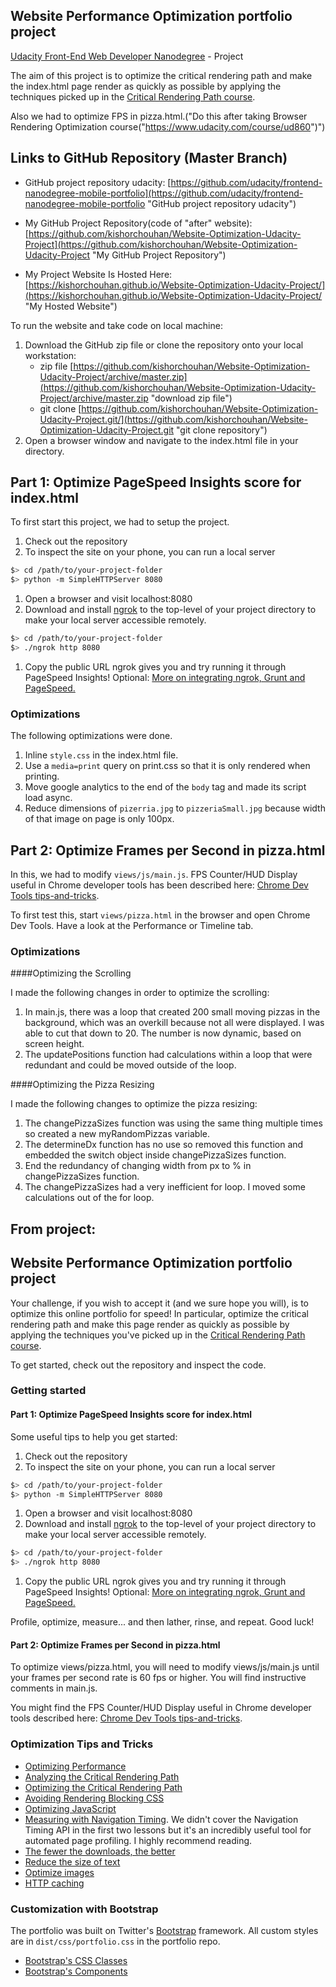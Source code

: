 ## Website Performance Optimization portfolio project

[Udacity Front-End Web Developer Nanodegree](https://www.udacity.com/course/front-end-web-developer-nanodegree--nd001) - Project

The aim of this project is to optimize the critical rendering path and make the index.html page render as quickly as possible by applying the techniques picked up in the [Critical Rendering Path course](https://www.udacity.com/course/ud884).

Also we had to optimize FPS in pizza.html.("Do this after taking Browser Rendering Optimization course("https://www.udacity.com/course/ud860")")

## Links to GitHub Repository (Master Branch)

* GitHub project repository udacity: [https://github.com/udacity/frontend-nanodegree-mobile-portfolio](https://github.com/udacity/frontend-nanodegree-mobile-portfolio "GitHub project repository udacity")

* My GitHub Project Repository(code of "after" website): [https://github.com/kishorchouhan/Website-Optimization-Udacity-Project](https://github.com/kishorchouhan/Website-Optimization-Udacity-Project "My GitHub Project Repository")

* My Project Website Is Hosted Here: [https://kishorchouhan.github.io/Website-Optimization-Udacity-Project/](https://kishorchouhan.github.io/Website-Optimization-Udacity-Project/ "My Hosted Website")

To run the website and take code on local machine:

1. Download the GitHub zip file or clone the repository onto your local workstation:
	* zip file [https://github.com/kishorchouhan/Website-Optimization-Udacity-Project/archive/master.zip](https://github.com/kishorchouhan/Website-Optimization-Udacity-Project/archive/master.zip "download zip file")
	* git clone [https://github.com/kishorchouhan/Website-Optimization-Udacity-Project.git/](https://github.com/kishorchouhan/Website-Optimization-Udacity-Project.git "git clone repository")
2. Open a browser window and navigate to the index.html file in your directory.

## Part 1: Optimize PageSpeed Insights score for index.html

To first start this project, we had to setup the project.

1. Check out the repository
1. To inspect the site on your phone, you can run a local server

  ```bash
  $> cd /path/to/your-project-folder
  $> python -m SimpleHTTPServer 8080
  ```

1. Open a browser and visit localhost:8080
1. Download and install [ngrok](https://ngrok.com/) to the top-level of your project directory to make your local server accessible remotely.

  ``` bash
  $> cd /path/to/your-project-folder
  $> ./ngrok http 8080
  ```

1. Copy the public URL ngrok gives you and try running it through PageSpeed Insights! Optional: [More on integrating ngrok, Grunt and PageSpeed.](http://www.jamescryer.com/2014/06/12/grunt-pagespeed-and-ngrok-locally-testing/)

### Optimizations

The following optimizations were done.

1. Inline `style.css` in the index.html file.
2. Use a `media=print` query on print.css so that it is only rendered when printing.
3. Move google analytics to the end of the `body` tag and made its script load async.
4. Reduce dimensions of `pizerria.jpg` to `pizzeriaSmall.jpg` because width of that image on page is only 100px.

## Part 2: Optimize Frames per Second in pizza.html

In this, we had to modify `views/js/main.js`. FPS Counter/HUD Display useful in Chrome developer tools has been described here: [Chrome Dev Tools tips-and-tricks](https://developer.chrome.com/devtools/docs/tips-and-tricks).

To first test this, start `views/pizza.html` in the browser and open Chrome Dev Tools. Have a look at the Performance or Timeline tab.

### Optimizations

####Optimizing the Scrolling

I made the following changes in order to optimize the scrolling:

1. In main.js, there was a loop that created 200 small moving pizzas in the background, which was an overkill because not all were displayed. I was able to cut that down to 20. The number is now dynamic, based on screen height.
2. The updatePositions function had calculations within a loop that were redundant and could be moved outside of the loop.

####Optimizing the Pizza Resizing

I made the following changes to optimize the pizza resizing:

1. The changePizzaSizes function was using the same thing multiple times so created a new myRandomPizzas variable.
2. The determineDx function has no use so removed this function and embedded the switch object inside changePizzaSizes function.
3. End the redundancy of changing width from px to % in changePizzaSizes function.
4. The changePizzaSizes had a very inefficient for loop. I moved some calculations out of the for loop.


## From project:
## Website Performance Optimization portfolio project

Your challenge, if you wish to accept it (and we sure hope you will), is to optimize this online portfolio for speed! In particular, optimize the critical rendering path and make this page render as quickly as possible by applying the techniques you've picked up in the [Critical Rendering Path course](https://www.udacity.com/course/ud884).

To get started, check out the repository and inspect the code.

### Getting started

#### Part 1: Optimize PageSpeed Insights score for index.html

Some useful tips to help you get started:

1. Check out the repository
1. To inspect the site on your phone, you can run a local server

  ```bash
  $> cd /path/to/your-project-folder
  $> python -m SimpleHTTPServer 8080
  ```

1. Open a browser and visit localhost:8080
1. Download and install [ngrok](https://ngrok.com/) to the top-level of your project directory to make your local server accessible remotely.

  ``` bash
  $> cd /path/to/your-project-folder
  $> ./ngrok http 8080
  ```

1. Copy the public URL ngrok gives you and try running it through PageSpeed Insights! Optional: [More on integrating ngrok, Grunt and PageSpeed.](http://www.jamescryer.com/2014/06/12/grunt-pagespeed-and-ngrok-locally-testing/)

Profile, optimize, measure... and then lather, rinse, and repeat. Good luck!

#### Part 2: Optimize Frames per Second in pizza.html

To optimize views/pizza.html, you will need to modify views/js/main.js until your frames per second rate is 60 fps or higher. You will find instructive comments in main.js. 

You might find the FPS Counter/HUD Display useful in Chrome developer tools described here: [Chrome Dev Tools tips-and-tricks](https://developer.chrome.com/devtools/docs/tips-and-tricks).

### Optimization Tips and Tricks
* [Optimizing Performance](https://developers.google.com/web/fundamentals/performance/ "web performance")
* [Analyzing the Critical Rendering Path](https://developers.google.com/web/fundamentals/performance/critical-rendering-path/analyzing-crp.html "analyzing crp")
* [Optimizing the Critical Rendering Path](https://developers.google.com/web/fundamentals/performance/critical-rendering-path/optimizing-critical-rendering-path.html "optimize the crp!")
* [Avoiding Rendering Blocking CSS](https://developers.google.com/web/fundamentals/performance/critical-rendering-path/render-blocking-css.html "render blocking css")
* [Optimizing JavaScript](https://developers.google.com/web/fundamentals/performance/critical-rendering-path/adding-interactivity-with-javascript.html "javascript")
* [Measuring with Navigation Timing](https://developers.google.com/web/fundamentals/performance/critical-rendering-path/measure-crp.html "nav timing api"). We didn't cover the Navigation Timing API in the first two lessons but it's an incredibly useful tool for automated page profiling. I highly recommend reading.
* <a href="https://developers.google.com/web/fundamentals/performance/optimizing-content-efficiency/eliminate-downloads.html">The fewer the downloads, the better</a>
* <a href="https://developers.google.com/web/fundamentals/performance/optimizing-content-efficiency/optimize-encoding-and-transfer.html">Reduce the size of text</a>
* <a href="https://developers.google.com/web/fundamentals/performance/optimizing-content-efficiency/image-optimization.html">Optimize images</a>
* <a href="https://developers.google.com/web/fundamentals/performance/optimizing-content-efficiency/http-caching.html">HTTP caching</a>

### Customization with Bootstrap
The portfolio was built on Twitter's <a href="http://getbootstrap.com/">Bootstrap</a> framework. All custom styles are in `dist/css/portfolio.css` in the portfolio repo.

* <a href="http://getbootstrap.com/css/">Bootstrap's CSS Classes</a>
* <a href="http://getbootstrap.com/components/">Bootstrap's Components</a>
